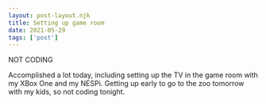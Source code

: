 ```yaml
---
layout: post-layout.njk
title: Setting up game room
date: 2021-05-29
tags: ['post']
---
```

<!-- Excerpt Start -->
NOT CODING
<!-- Excerpt End -->

Accomplished a lot today, including setting up the TV in the game room with my XBox One and my NESPi. Getting up early to go to the zoo tomorrow with my kids, so not coding tonight.
